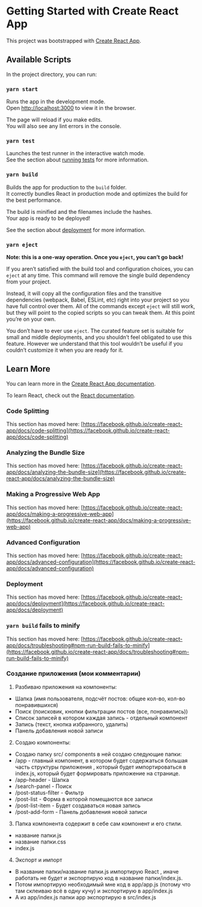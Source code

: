 # Getting Started with Create React App

This project was bootstrapped with [Create React App](https://github.com/facebook/create-react-app).

## Available Scripts

In the project directory, you can run:

### `yarn start`

Runs the app in the development mode.\
Open [http://localhost:3000](http://localhost:3000) to view it in the browser.

The page will reload if you make edits.\
You will also see any lint errors in the console.

### `yarn test`

Launches the test runner in the interactive watch mode.\
See the section about [running tests](https://facebook.github.io/create-react-app/docs/running-tests) for more information.

### `yarn build`

Builds the app for production to the `build` folder.\
It correctly bundles React in production mode and optimizes the build for the best performance.

The build is minified and the filenames include the hashes.\
Your app is ready to be deployed!

See the section about [deployment](https://facebook.github.io/create-react-app/docs/deployment) for more information.

### `yarn eject`

**Note: this is a one-way operation. Once you `eject`, you can’t go back!**

If you aren’t satisfied with the build tool and configuration choices, you can `eject` at any time. This command will remove the single build dependency from your project.

Instead, it will copy all the configuration files and the transitive dependencies (webpack, Babel, ESLint, etc) right into your project so you have full control over them. All of the commands except `eject` will still work, but they will point to the copied scripts so you can tweak them. At this point you’re on your own.

You don’t have to ever use `eject`. The curated feature set is suitable for small and middle deployments, and you shouldn’t feel obligated to use this feature. However we understand that this tool wouldn’t be useful if you couldn’t customize it when you are ready for it.

## Learn More

You can learn more in the [Create React App documentation](https://facebook.github.io/create-react-app/docs/getting-started).

To learn React, check out the [React documentation](https://reactjs.org/).

### Code Splitting

This section has moved here: [https://facebook.github.io/create-react-app/docs/code-splitting](https://facebook.github.io/create-react-app/docs/code-splitting)

### Analyzing the Bundle Size

This section has moved here: [https://facebook.github.io/create-react-app/docs/analyzing-the-bundle-size](https://facebook.github.io/create-react-app/docs/analyzing-the-bundle-size)

### Making a Progressive Web App

This section has moved here: [https://facebook.github.io/create-react-app/docs/making-a-progressive-web-app](https://facebook.github.io/create-react-app/docs/making-a-progressive-web-app)

### Advanced Configuration

This section has moved here: [https://facebook.github.io/create-react-app/docs/advanced-configuration](https://facebook.github.io/create-react-app/docs/advanced-configuration)

### Deployment

This section has moved here: [https://facebook.github.io/create-react-app/docs/deployment](https://facebook.github.io/create-react-app/docs/deployment)

### `yarn build` fails to minify

This section has moved here: [https://facebook.github.io/create-react-app/docs/troubleshooting#npm-run-build-fails-to-minify](https://facebook.github.io/create-react-app/docs/troubleshooting#npm-run-build-fails-to-minify)

### Создание приложения (мои комментарии)
1) Разбиваю приложения на компоненты:
- Шапка (имя пользователя, подсчёт постов: общее кол-во, кол-во понравившихся)
- Поиск (поисковик, кнопки фильтрации постов (все, понравились))
- Список записей в котором каждая запись - отдельный компонент
- Запись (текст, кнопка избранного, удалить)
- Панель добавления новой записи

2) Создаю компоненты:
- Создаю папку src/ components в ней создаю следующие папки:
- /app - главный компонент, в котором будет содержаться большая часть структуры приложения , который будет импортироваться в index.js, который будет формировать приложение на странице.
- /app-header - Шапка
- /search-panel - Поиск
- /post-status-filter - Фильтр
- /post-list - Форма в которой помещаются все записи
- /post-list-item - Будет создаваться новая запись
- /post-add-form - Панель добавления новой записи

3) Папка компонента содержит в себе сам компонент и его стили.
- название папки.js
- название папки.css
- index.js

4) Экспорт и импорт
- В название папки/название папки.js импортирую React , иначе работать не будет и экспортирую код в название папки/index.js.
- Потом импортирую необходимый мне код в app/app.js (потому что там склеиваю всё в одну кучу) и экспортирую в app/index.js 
- А из app/index.js папки app экспортирую в src/index.js 